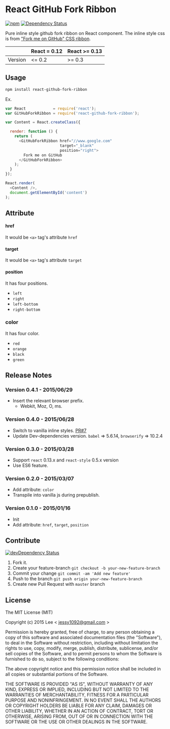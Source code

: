 React GitHub Fork Ribbon
=============
[![npm][npm-image]][npm-url] [![Dependency Status][david-dm-image]][david-dm-url]

Pure inline style github fork ribbon on React component. The inline style css is from ["Fork me on GitHub" CSS ribbon](http://simonwhitaker.github.io/github-fork-ribbon-css/).

|         | React = 0.12 | React >= 0.13 |
| ------- | ------------ | ------------- |
| Version | <= 0.2       | >= 0.3        |

## Usage

```sh
npm install react-github-fork-ribbon
```

Ex.
```js
var React            = require('react');
var GitHubForkRibbon = require('react-github-fork-ribbon');

var Content = React.createClass({

  render: function () {
    return (
      <GitHubForkRibbon href="//www.google.com" 
                        target="_blank" 
                        position="right">
        Fork me on GitHub
      </GitHubForkRibbon>
    );
  }
});

React.render(
  <Content />,
  document.getElementById('content')
);
```

## Attribute

#### href

It would be `<a>` tag's attribute `href`

#### target

It would be `<a>` tag's attribute `target`

#### position

It has four positions.
- `left`
- `right`
- `left-bottom`
- `right-bottom`

### color

It has four color.
- `red`
- `orange`
- `black`
- `green`

## Release Notes

### Version 0.4.1 - 2015/06/29

- Insert the relevant browser prefix.
  + Webkit, Moz, O, ms.

### Version 0.4.0 - 2015/06/28

- Switch to vanilla inline styles. [PR#7](https://github.com/jessy1092/react-github-fork-ribbon/pull/7)
- Update Dev-dependencies version. `babel` => 5.6.14, `browserify` => 10.2.4

### Version 0.3.0 - 2015/03/28

- Support `react` 0.13.x and `react-style` 0.5.x version
- Use ES6 feature.

### Version 0.2.0 - 2015/03/07

- Add attribute: `color`
- Transpile into vanilla js during prepublish.

### Version 0.1.0 - 2015/01/16

- Init
- Add attribute: `href`, `target`, `position`

## Contribute
[![devDependency Status][david-dm-dev-image]][david-dm-dev-url]

1. Fork it.
2. Create your feature-branch `git checkout -b your-new-feature-branch`
3. Commit your change `git commit -am 'Add new feature'`
4. Push to the branch `git push origin your-new-feature-branch`
5. Create new Pull Request with `master` branch

## License

The MIT License (MIT)

Copyright (c) 2015 Lee  < jessy1092@gmail.com >

Permission is hereby granted, free of charge, to any person obtaining a copy of
this software and associated documentation files (the "Software"), to deal in
the Software without restriction, including without limitation the rights to
use, copy, modify, merge, publish, distribute, sublicense, and/or sell copies of
the Software, and to permit persons to whom the Software is furnished to do so,
subject to the following conditions:

The above copyright notice and this permission notice shall be included in all
copies or substantial portions of the Software.

THE SOFTWARE IS PROVIDED "AS IS", WITHOUT WARRANTY OF ANY KIND, EXPRESS OR
IMPLIED, INCLUDING BUT NOT LIMITED TO THE WARRANTIES OF MERCHANTABILITY, FITNESS
FOR A PARTICULAR PURPOSE AND NONINFRINGEMENT. IN NO EVENT SHALL THE AUTHORS OR
COPYRIGHT HOLDERS BE LIABLE FOR ANY CLAIM, DAMAGES OR OTHER LIABILITY, WHETHER
IN AN ACTION OF CONTRACT, TORT OR OTHERWISE, ARISING FROM, OUT OF OR IN
CONNECTION WITH THE SOFTWARE OR THE USE OR OTHER DEALINGS IN THE SOFTWARE.

[react-github-fork-ribbon-url]: https://github.com/jessy1092/react-github-fork-ribbon/releases

[npm-image]: https://img.shields.io/npm/v/react-github-fork-ribbon.svg?style=flat-square
[npm-url]: https://www.npmjs.com/package/react-github-fork-ribbon

[david-dm-image]: https://david-dm.org/jessy1092/react-github-fork-ribbon.svg?style=flat-square
[david-dm-url]: https://david-dm.org/jessy1092/react-github-fork-ribbon

[david-dm-dev-image]: https://david-dm.org/jessy1092/react-github-fork-ribbon/dev-status.svg?style=flat-square
[david-dm-dev-url]: https://david-dm.org/jessy1092/react-github-fork-ribbon#info=devDependencies

